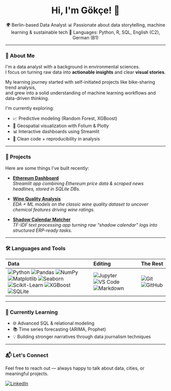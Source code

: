 <h1 align="center">Hi, I'm Gökçe! 👋</h1>

<p align="center">
🌍 Berlin-based Data Analyst  
📊 Passionate about data storytelling, machine learning & sustainable tech  
💬 Languages: Python, R, SQL, English (C2), German (B1)  
</p>

---

### 🧠 About Me

I'm a data analyst with a background in environmental sciences.  
I focus on turning raw data into **actionable insights** and clear **visual stories**.  

My learning journey started with self-initiated projects like bike-sharing trend analysis,  
and grew into a solid understanding of machine learning workflows and data-driven thinking.  

I'm currently exploring:

- 📈 Predictive modeling (Random Forest, XGBoost)  
- 📍 Geospatial visualization with Folium & Plotly  
- 📊 Interactive dashboards using Streamlit  
- 🧪 Clean code + reproducibility in analysis  

---

### 🚀 Projects

Here are some things I've built recently:

- [**Ethereum Dashboard**](https://github.com/Gokcisan/ethereum-dashboard)  
  *Streamlit app combining Ethereum price data & scraped news headlines, stored in SQLite DBs.*  

- [**Wine Quality Analysis**](https://github.com/Gokcisan/wine-quality-analysis)  
  *EDA + ML models on the classic wine quality dataset to uncover chemical features driving wine ratings.*  

- [**Shadow Calendar Matcher**](https://github.com/Gokcisan/pdm-shadow-calendar)  
  *TF-IDF text processing app turning raw “shadow calendar” logs into structured ERP-ready tasks.*  

---

### 🛠️ Languages and Tools

| Data | Editing | The Rest |
|:----|:--------|:--------|
| ![Python](https://img.shields.io/badge/Python-3776AB?style=flat&logo=python&logoColor=white) ![Pandas](https://img.shields.io/badge/Pandas-150458?style=flat&logo=pandas&logoColor=white) ![NumPy](https://img.shields.io/badge/Numpy-013243?style=flat&logo=numpy&logoColor=white) ![Matplotlib](https://img.shields.io/badge/Matplotlib-ffffff?style=flat&logo=matplotlib&logoColor=black) ![Seaborn](https://img.shields.io/badge/Seaborn-000000?style=flat&logo=seaborn&logoColor=white) ![Scikit-Learn](https://img.shields.io/badge/ScikitLearn-F7931E?style=flat&logo=scikit-learn&logoColor=white) ![XGBoost](https://img.shields.io/badge/XGBoost-FF6600?style=flat&logo=xgboost&logoColor=white) ![SQLite](https://img.shields.io/badge/SQLite-003B57?style=flat&logo=sqlite&logoColor=white) | ![Jupyter](https://img.shields.io/badge/Jupyter-F37626?style=flat&logo=jupyter&logoColor=white) ![VS Code](https://img.shields.io/badge/VSCode-007ACC?style=flat&logo=visual-studio-code&logoColor=white) ![Markdown](https://img.shields.io/badge/Markdown-000000?style=flat&logo=markdown&logoColor=white) | ![Git](https://img.shields.io/badge/Git-F05032?style=flat&logo=git&logoColor=white) ![GitHub](https://img.shields.io/badge/GitHub-181717?style=flat&logo=github&logoColor=white) |

---

### 🌱 Currently Learning

- 🌐 Advanced SQL & relational modeling  
- 📚 Time series forecasting (ARIMA, Prophet)  
- 💡 Building stronger narratives through data journalism techniques  

---

### 📬 Let's Connect

Feel free to reach out — always happy to talk about data, cities, or meaningful projects.

[![LinkedIn](https://img.shields.io/badge/LinkedIn-GokceSanlialp-blue?style=flat&logo=linkedin)](https://www.linkedin.com/in/gokce-sanlialp)
